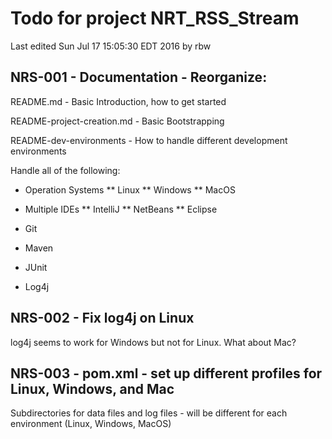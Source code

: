 # Todo for project NRT_RSS_Stream

Last edited Sun Jul 17 15:05:30 EDT 2016 by rbw

## NRS-001 - Documentation - Reorganize:

  README.md - Basic Introduction, how to get started

  README-project-creation.md - Basic Bootstrapping

  README-dev-environments - How to handle different development environments

  Handle all of the following:

* Operation Systems
** Linux
** Windows
** MacOS

* Multiple IDEs
** IntelliJ
** NetBeans
** Eclipse

* Git

* Maven

* JUnit

* Log4j

## NRS-002 - Fix log4j on Linux

log4j seems to work for Windows but not for Linux.  What about Mac?

## NRS-003 - pom.xml - set up different profiles for Linux, Windows, and Mac

Subdirectories for data files and log files - will be different for each
environment (Linux, Windows, MacOS)
